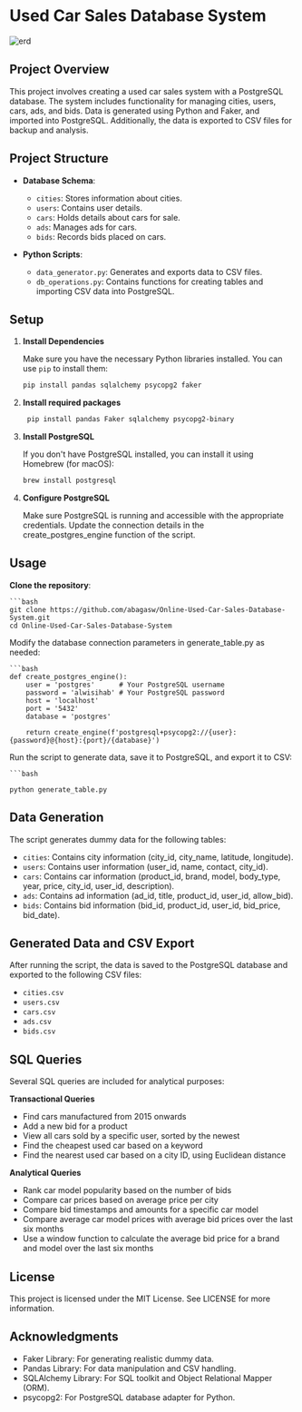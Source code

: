 # Used Car Sales Database System
![erd](https://github.com/user-attachments/assets/114b6f19-b330-4acf-971a-86afc3892748)

## Project Overview

This project involves creating a used car sales system with a PostgreSQL database. The system includes functionality for managing cities, users, cars, ads, and bids. Data is generated using Python and Faker, and imported into PostgreSQL. Additionally, the data is exported to CSV files for backup and analysis.

## Project Structure

- **Database Schema**: 
  - `cities`: Stores information about cities.
  - `users`: Contains user details.
  - `cars`: Holds details about cars for sale.
  - `ads`: Manages ads for cars.
  - `bids`: Records bids placed on cars.

- **Python Scripts**:
  - `data_generator.py`: Generates and exports data to CSV files.
  - `db_operations.py`: Contains functions for creating tables and importing CSV data into PostgreSQL.

## Setup

1. **Install Dependencies**

   Make sure you have the necessary Python libraries installed. You can use `pip` to install them:
   
   ```bash
   pip install pandas sqlalchemy psycopg2 faker
   
2. **Install required packages**

   ```bash
    pip install pandas Faker sqlalchemy psycopg2-binary

3. **Install PostgreSQL**

    If you don't have PostgreSQL installed, you can install it using Homebrew (for macOS):


    ```bash
    brew install postgresql

4. **Configure PostgreSQL**

    Make sure PostgreSQL is running and accessible with the appropriate credentials. Update the connection details in the create_postgres_engine function of the script.


## Usage

**Clone the repository**:

    ```bash
    git clone https://github.com/abagasw/Online-Used-Car-Sales-Database-System.git
    cd Online-Used-Car-Sales-Database-System


Modify the database connection parameters in generate_table.py as needed:


    ```bash
    def create_postgres_engine():
        user = 'postgres'      # Your PostgreSQL username
        password = 'alwisihab' # Your PostgreSQL password
        host = 'localhost'
        port = '5432'
        database = 'postgres'
        
        return create_engine(f'postgresql+psycopg2://{user}:{password}@{host}:{port}/{database}')


Run the script to generate data, save it to PostgreSQL, and export it to CSV:

    ```bash
    
    python generate_table.py

## Data Generation

  The script generates dummy data for the following tables:

  - `cities`: Contains city information (city_id, city_name, latitude, longitude).
  - `users`: Contains user information (user_id, name, contact, city_id).
  - `cars`: Contains car information (product_id, brand, model, body_type, year, price, city_id, user_id, description).
  - `ads`: Contains ad information (ad_id, title, product_id, user_id, allow_bid).
  - `bids`: Contains bid information (bid_id, product_id, user_id, bid_price, bid_date).
  
## Generated Data and CSV Export

After running the script, the data is saved to the PostgreSQL database and exported to the following CSV files:

   - `cities.csv`
   - `users.csv`
   - `cars.csv`
   - `ads.csv`
   - `bids.csv`


## SQL Queries

  Several SQL queries are included for analytical purposes:


**Transactional Queries**
  - Find cars manufactured from 2015 onwards
  - Add a new bid for a product
  - View all cars sold by a specific user, sorted by the newest
  - Find the cheapest used car based on a keyword
  - Find the nearest used car based on a city ID, using Euclidean distance


**Analytical Queries**
  - Rank car model popularity based on the number of bids
  - Compare car prices based on average price per city
  - Compare bid timestamps and amounts for a specific car model
  - Compare average car model prices with average bid prices over the last six months
  - Use a window function to calculate the average bid price for a brand and model over the last six months


## License

This project is licensed under the MIT License. See LICENSE for more information.


## Acknowledgments
- Faker Library: For generating realistic dummy data.
- Pandas Library: For data manipulation and CSV handling.
- SQLAlchemy Library: For SQL toolkit and Object Relational Mapper (ORM).
- psycopg2: For PostgreSQL database adapter for Python.
